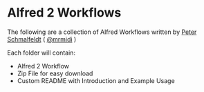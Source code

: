 Alfred 2 Workflows
================

The following are a collection of Alfred Workflows written by [Peter Schmalfeldt](http://peterschmalfeldt.com) ( [@mrmidi](http://twitter.com/mrmidi) )

Each folder will contain:

* Alfred 2 Workflow
* Zip File for easy download
* Custom README with Introduction and Example Usage
